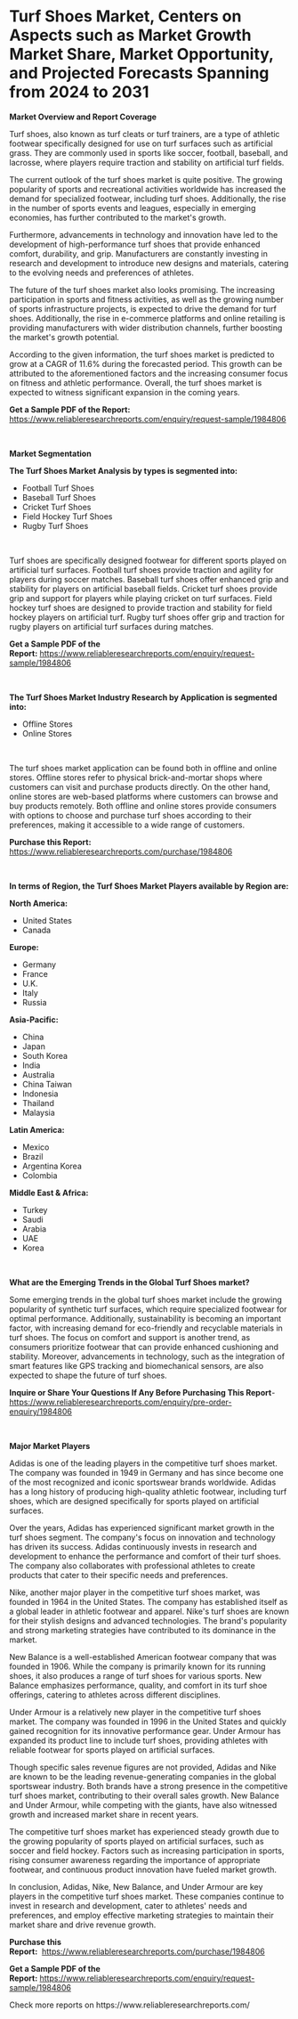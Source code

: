 <p><h1>Turf Shoes Market, Centers on Aspects such as Market Growth Market Share, Market Opportunity, and Projected Forecasts Spanning from 2024 to 2031</h1></p><p><strong>Market Overview and Report Coverage</strong></p>
<p><p>Turf shoes, also known as turf cleats or turf trainers, are a type of athletic footwear specifically designed for use on turf surfaces such as artificial grass. They are commonly used in sports like soccer, football, baseball, and lacrosse, where players require traction and stability on artificial turf fields.</p><p>The current outlook of the turf shoes market is quite positive. The growing popularity of sports and recreational activities worldwide has increased the demand for specialized footwear, including turf shoes. Additionally, the rise in the number of sports events and leagues, especially in emerging economies, has further contributed to the market's growth.</p><p>Furthermore, advancements in technology and innovation have led to the development of high-performance turf shoes that provide enhanced comfort, durability, and grip. Manufacturers are constantly investing in research and development to introduce new designs and materials, catering to the evolving needs and preferences of athletes.</p><p>The future of the turf shoes market also looks promising. The increasing participation in sports and fitness activities, as well as the growing number of sports infrastructure projects, is expected to drive the demand for turf shoes. Additionally, the rise in e-commerce platforms and online retailing is providing manufacturers with wider distribution channels, further boosting the market's growth potential.</p><p>According to the given information, the turf shoes market is predicted to grow at a CAGR of 11.6% during the forecasted period. This growth can be attributed to the aforementioned factors and the increasing consumer focus on fitness and athletic performance. Overall, the turf shoes market is expected to witness significant expansion in the coming years.</p></p>
<p><strong>Get a Sample PDF of the Report:</strong> <a href="https://www.reliableresearchreports.com/enquiry/request-sample/1984806">https://www.reliableresearchreports.com/enquiry/request-sample/1984806</a></p>
<p>&nbsp;</p>
<p><strong>Market Segmentation</strong></p>
<p><strong>The Turf Shoes Market Analysis by types is segmented into:</strong></p>
<p><ul><li>Football Turf Shoes</li><li>Baseball Turf Shoes</li><li>Cricket Turf Shoes</li><li>Field Hockey Turf Shoes</li><li>Rugby Turf Shoes</li></ul></p>
<p>&nbsp;</p>
<p><p>Turf shoes are specifically designed footwear for different sports played on artificial turf surfaces. Football turf shoes provide traction and agility for players during soccer matches. Baseball turf shoes offer enhanced grip and stability for players on artificial baseball fields. Cricket turf shoes provide grip and support for players while playing cricket on turf surfaces. Field hockey turf shoes are designed to provide traction and stability for field hockey players on artificial turf. Rugby turf shoes offer grip and traction for rugby players on artificial turf surfaces during matches.</p></p>
<p><strong>Get a Sample PDF of the Report:</strong>&nbsp;<a href="https://www.reliableresearchreports.com/enquiry/request-sample/1984806">https://www.reliableresearchreports.com/enquiry/request-sample/1984806</a></p>
<p>&nbsp;</p>
<p><strong>The Turf Shoes Market Industry Research by Application is segmented into:</strong></p>
<p><ul><li>Offline Stores</li><li>Online Stores</li></ul></p>
<p>&nbsp;</p>
<p><p>The turf shoes market application can be found both in offline and online stores. Offline stores refer to physical brick-and-mortar shops where customers can visit and purchase products directly. On the other hand, online stores are web-based platforms where customers can browse and buy products remotely. Both offline and online stores provide consumers with options to choose and purchase turf shoes according to their preferences, making it accessible to a wide range of customers.</p></p>
<p><strong>Purchase this Report:</strong>&nbsp; <a href="https://www.reliableresearchreports.com/purchase/1984806">https://www.reliableresearchreports.com/purchase/1984806</a></p>
<p>&nbsp;</p>
<p><strong>In terms of Region, the Turf Shoes Market Players available by Region are:</strong></p>
<p>
    <p> <strong> North America: </strong>
        <ul>
            <li>United States</li>
            <li>Canada</li>
        </ul>
        </p> 
    <p> <strong> Europe: </strong>
        <ul>
            <li>Germany</li>
            <li>France</li>
            <li>U.K.</li>
            <li>Italy</li>
            <li>Russia</li>
        </ul>
        </p> 
    <p> <strong> Asia-Pacific: </strong>
        <ul>
            <li>China</li>
            <li>Japan</li>
            <li>South Korea</li>
            <li>India</li>
            <li>Australia</li>
            <li>China Taiwan</li>
            <li>Indonesia</li>
            <li>Thailand</li>
            <li>Malaysia</li>
        </ul>
        </p> 
    <p> <strong> Latin America: </strong>
        <ul>
            <li>Mexico</li>
            <li>Brazil</li>
            <li>Argentina Korea</li>
            <li>Colombia</li>
        </ul>
        </p> 
    <p> <strong> Middle East & Africa: </strong>
        <ul>
            <li>Turkey</li>
            <li>Saudi</li>
            <li>Arabia</li>
            <li>UAE</li>
            <li>Korea</li>
        </ul>
    </p>
    </p>
<p>&nbsp;</p>
<p><strong>What are the Emerging Trends in the Global Turf Shoes market?</strong></p>
<p><p>Some emerging trends in the global turf shoes market include the growing popularity of synthetic turf surfaces, which require specialized footwear for optimal performance. Additionally, sustainability is becoming an important factor, with increasing demand for eco-friendly and recyclable materials in turf shoes. The focus on comfort and support is another trend, as consumers prioritize footwear that can provide enhanced cushioning and stability. Moreover, advancements in technology, such as the integration of smart features like GPS tracking and biomechanical sensors, are also expected to shape the future of turf shoes.</p></p>
<p><strong>Inquire or Share Your Questions If Any Before Purchasing This Report</strong>- <a href="https://www.reliableresearchreports.com/enquiry/pre-order-enquiry/1984806">https://www.reliableresearchreports.com/enquiry/pre-order-enquiry/1984806</a></p>
<p>&nbsp;</p>
<p><strong>Major Market Players</strong></p>
<p><p>Adidas is one of the leading players in the competitive turf shoes market. The company was founded in 1949 in Germany and has since become one of the most recognized and iconic sportswear brands worldwide. Adidas has a long history of producing high-quality athletic footwear, including turf shoes, which are designed specifically for sports played on artificial surfaces.</p><p>Over the years, Adidas has experienced significant market growth in the turf shoes segment. The company's focus on innovation and technology has driven its success. Adidas continuously invests in research and development to enhance the performance and comfort of their turf shoes. The company also collaborates with professional athletes to create products that cater to their specific needs and preferences.</p><p>Nike, another major player in the competitive turf shoes market, was founded in 1964 in the United States. The company has established itself as a global leader in athletic footwear and apparel. Nike's turf shoes are known for their stylish designs and advanced technologies. The brand's popularity and strong marketing strategies have contributed to its dominance in the market.</p><p>New Balance is a well-established American footwear company that was founded in 1906. While the company is primarily known for its running shoes, it also produces a range of turf shoes for various sports. New Balance emphasizes performance, quality, and comfort in its turf shoe offerings, catering to athletes across different disciplines.</p><p>Under Armour is a relatively new player in the competitive turf shoes market. The company was founded in 1996 in the United States and quickly gained recognition for its innovative performance gear. Under Armour has expanded its product line to include turf shoes, providing athletes with reliable footwear for sports played on artificial surfaces.</p><p>Though specific sales revenue figures are not provided, Adidas and Nike are known to be the leading revenue-generating companies in the global sportswear industry. Both brands have a strong presence in the competitive turf shoes market, contributing to their overall sales growth. New Balance and Under Armour, while competing with the giants, have also witnessed growth and increased market share in recent years.</p><p>The competitive turf shoes market has experienced steady growth due to the growing popularity of sports played on artificial surfaces, such as soccer and field hockey. Factors such as increasing participation in sports, rising consumer awareness regarding the importance of appropriate footwear, and continuous product innovation have fueled market growth.</p><p>In conclusion, Adidas, Nike, New Balance, and Under Armour are key players in the competitive turf shoes market. These companies continue to invest in research and development, cater to athletes' needs and preferences, and employ effective marketing strategies to maintain their market share and drive revenue growth.</p></p>
<p><strong>Purchase this Report:</strong>&nbsp;&nbsp;<a href="https://www.reliableresearchreports.com/purchase/1984806">https://www.reliableresearchreports.com/purchase/1984806</a></p>
<p></p>
<p><strong>Get a Sample PDF of the Report:</strong>&nbsp;<a href="https://www.reliableresearchreports.com/enquiry/request-sample/1984806">https://www.reliableresearchreports.com/enquiry/request-sample/1984806</a></p>
<p>Check more reports on https://www.reliableresearchreports.com/</p>